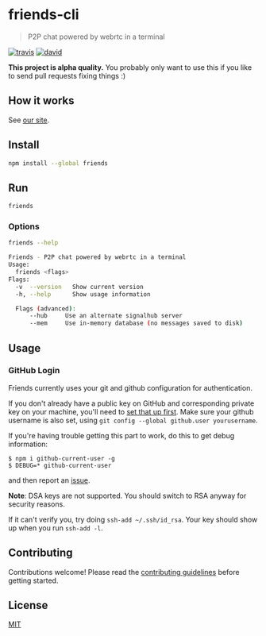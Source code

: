 # friends-cli

> P2P chat powered by webrtc in a terminal

[![travis][travis-image]][travis-url]
[![david][david-image]][david-url]

[travis-image]: https://img.shields.io/travis/moose-team/friends-cli.svg?style=flat-square
[travis-url]: https://travis-ci.org/moose-team/friends-cli
[david-image]: https://img.shields.io/david/moose-team/friends-cli.svg?style=flat-square
[david-url]: https://david-dm.org/moose-team/friends-cli

**This project is alpha quality.** You probably only want to use this if you like to send pull requests fixing things :)

## How it works

See [our site](http://moose-team.github.io/friends/).

## Install

```bash
npm install --global friends
```

## Run
```bash
friends
```

### Options
```bash
friends --help

Friends - P2P chat powered by webrtc in a terminal
Usage:
  friends <flags>
Flags:
  -v  --version   Show current version
  -h, --help      Show usage information

  Flags (advanced):
      --hub     Use an alternate signalhub server
      --mem     Use in-memory database (no messages saved to disk)
```

## Usage

### GitHub Login

Friends currently uses your git and github configuration for authentication.

If you don't already have a public key on GitHub and corresponding private key on your machine, you'll need to [set that up first](https://help.github.com/articles/generating-ssh-keys/). Make sure your github username is also set, using `git config --global github.user yourusername`.

If you're having trouble getting this part to work, do this to get debug information:

```
$ npm i github-current-user -g
$ DEBUG=* github-current-user
```

and then report an [issue](https://github.com/moose-team/friends-cli/issues).

**Note**: DSA keys are not supported. You should switch to RSA anyway for security reasons.

If it can't verify you, try doing `ssh-add ~/.ssh/id_rsa`. Your key should show up when you run `ssh-add -l`.

## Contributing

Contributions welcome! Please read the [contributing guidelines](CONTRIBUTING.md) before getting started.

## License

[MIT](LICENSE.md)
